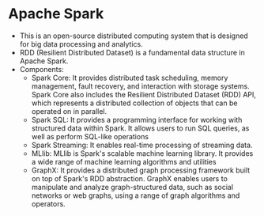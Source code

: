 # Apache Spark
* This is an open-source distributed computing system that is designed for big data processing and analytics.
* RDD (Resilient Distributed Dataset) is a fundamental data structure in Apache Spark. 
* Components:
  * Spark Core: It provides distributed task scheduling, memory management, fault recovery, and interaction with storage systems. Spark Core also includes the Resilient Distributed Dataset (RDD) API, which represents a distributed collection of objects that can be operated on in parallel.
  * Spark SQL: It provides a programming interface for working with structured data within Spark. It allows users to run SQL queries, as well as perform SQL-like operations
  * Spark Streaming: It enables real-time processing of streaming data. 
  * MLlib: MLlib is Spark's scalable machine learning library. It provides a wide range of machine learning algorithms and utilities
  * GraphX: It provides a distributed graph processing framework built on top of Spark's RDD abstraction. GraphX enables users to manipulate and analyze graph-structured data, such as social networks or web graphs, using a range of graph algorithms and operators.

